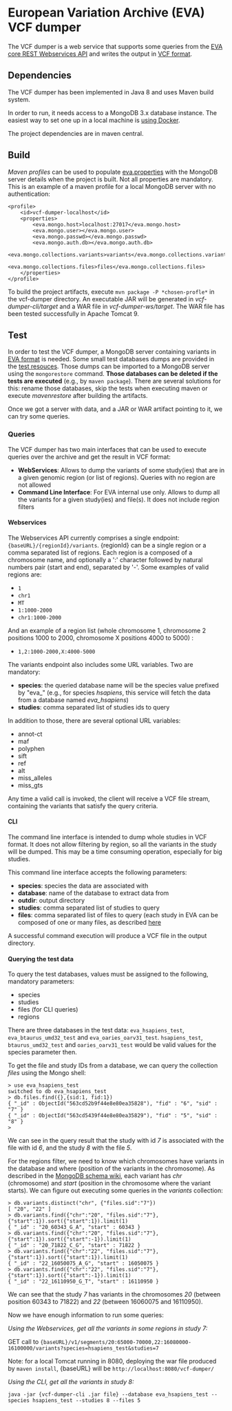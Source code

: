 # European Variation Archive (EVA) VCF dumper

The VCF dumper is a web service that supports some queries from the [EVA core REST Webservices API](https://github.com/EBIvariation/eva-ws/wiki#variants) and writes the output in [VCF format](https://samtools.github.io/hts-specs/VCFv4.3.pdf).

## Dependencies
The VCF dumper has been implemented in Java 8 and uses Maven build system.

In order to run, it needs access to a MongoDB 3.x database instance. The easiest way to set one up in a local machine is [using Docker](https://hub.docker.com/_/mongo/).

The project dependencies are in maven central.

## Build
*Maven profiles* can be used to populate [eva.properties](vcf-dumper-lib/src/main/resources/eva.properties) with the MongoDB server details when the project is built. Not all properties are mandatory. This is an example of a maven profile for a local MongoDB server with no authentication:

```
<profile>
    <id>vcf-dumper-localhost</id>
    <properties>
        <eva.mongo.host>localhost:27017</eva.mongo.host>
        <eva.mongo.user></eva.mongo.user>
        <eva.mongo.passwd></eva.mongo.passwd>
        <eva.mongo.auth.db></eva.mongo.auth.db>
        <eva.mongo.collections.variants>variants</eva.mongo.collections.variants>
        <eva.mongo.collections.files>files</eva.mongo.collections.files>
    </properties>
</profile>
```

To build the project artifacts, execute `mvn package -P *chosen-profle*` in the vcf-dumper directory. An executable JAR will be generated in *vcf-dumper-cli/target* and a WAR file in *vcf-dumper-ws/target*. The WAR file has been tested successfully in Apache Tomcat 9.

## Test
In order to test the VCF dumper, a MongoDB server containing variants in [EVA format](https://github.com/EBIvariation/eva-pipeline/wiki/MongoDB-schema) is needed. Some small test databases dumps are provided in the [test resouces](vcf-dumper-lib/src/test/resources/db-dump). Those dumps can be imported to a MongoDB server using the `mongorestore` command. **Those databases can be deleted if the tests are executed** (e.g., by `maven package`). There are several solutions for this: rename those databases, skip the tests when executing maven or execute *mavenrestore* after building the artifacts.

Once we got a server with data, and a JAR or WAR artifact pointing to it, we can try some queries.

### Queries
The VCF dumper has two main interfaces that can be used to execute queries over the archive and get the result in VCF format:
* **WebServices**: Allows to dump the variants of some study(ies) that are in a given genomic region (or list of regions). Queries with no region are not allowed
* **Command Line Interface**: For EVA internal use only. Allows to dump all the variants for a given study(ies) and file(s). It does not include region filters

#### Webservices
The Webservices API currently comprises a single endpoint: `{baseURL}/{regionId}/variants`.
{regionId} can be a single region or a comma separated list of regions. Each region is a composed of a chromosome name, and optionally a ':' character followed by natural numbers pair (start and end), separated by '-'. Some examples of valid regions are:
* `1`
* `chr1`
* `MT`
* `1:1000-2000`
* `chr1:1000-2000`

And an example of a region list (whole chromosome 1, chromosome 2 positions 1000 to 2000, chromosome X positions 4000 to 5000) :
* `1,2:1000-2000,X:4000-5000`

The variants endpoint also includes some URL variables. Two are mandatory:
* **species**: the queried database name will be the species value prefixed by "eva_" (e.g., for species *hsapiens*, this service will fetch the data from a database named *eva_hsapiens*)
* **studies**: comma separated list of studies ids to query

In addition to those, there are several optional URL variables:
* annot-ct
* maf
* polyphen
* sift
* ref
* alt
* miss_alleles
* miss_gts

Any time a valid call is invoked, the client will receive a VCF file stream, containing the variants that satisfy the query criteria. 

#### CLI
The command line interface is intended to dump whole studies in VCF format. It does not allow filtering by region, so all the variants in the study will be dumped. This may be a time consuming operation, especially for big studies. 

This command line interface accepts the following parameters:
* **species**: species the data are associated with
* **database**: name of the database to extract data from
* **outdir**: output directory
* **studies**: comma separated list of studies to query
* **files**: comma separated list of files to query (each study in EVA can be composed of one or many files, as described [here](https://github.com/EBIvariation/eva-pipeline/wiki/MongoDB-schema#files)

A successful command execution will produce a VCF file in the output directory.

#### Querying the test data
To query the test databases, values must be assigned to the following, mandatory parameters:
* species
* studies
* files (for CLI queries)
* regions

There are three databases in the test data: `eva_hsapiens_test`, `eva_btaurus_umd32_test` and `eva_oaries_oarv31_test`. `hsapiens_test`,  `btaurus_umd32_test` and `oaries_oarv31_test` would be valid values for the species parameter then. 

To get the file and study IDs from a database, we can query the collection *files* using the Mongo shell:
```
> use eva_hsapiens_test
switched to db eva_hsapiens_test
> db.files.find({},{sid:1, fid:1})
{ "_id" : ObjectId("563cd52b9f44e8e80ea35828"), "fid" : "6", "sid" : "7" }
{ "_id" : ObjectId("563cd5439f44e8e80ea35829"), "fid" : "5", "sid" : "8" }
>
```
We can see in the query result that the study with id *7* is associated with the file with id *6*, and the study *8* with the file *5*. 

For the regions filter, we need to know which chromosomes have variants in the database and where (position of the variants in the chromosome). As described in the [MongoDB schema wiki](https://github.com/EBIvariation/eva-pipeline/wiki/MongoDB-schema), each variant has *chr* (chromosome) and *start* (position in the chromosome where the variant starts). We can figure out executing some queries in the *variants* collection:
```
> db.variants.distinct("chr", {"files.sid":"7"})
[ "20", "22" ]
> db.variants.find({"chr":"20", "files.sid":"7"},{"start":1}).sort({"start":1}).limit(1)
{ "_id" : "20_60343_G_A", "start" : 60343 }
> db.variants.find({"chr":"20", "files.sid":"7"},{"start":1}).sort({"start":-1}).limit(1)
{ "_id" : "20_71822_C_G", "start" : 71822 }
> db.variants.find({"chr":"22", "files.sid":"7"},{"start":1}).sort({"start":1}).limit(1)
{ "_id" : "22_16050075_A_G", "start" : 16050075 }
> db.variants.find({"chr":"22", "files.sid":"7"},{"start":1}).sort({"start":-1}).limit(1)
{ "_id" : "22_16110950_G_T", "start" : 16110950 }
```
We can see that the study *7* has variants in the chromosomes *20* (between position 60343 to 71822) and *22* (between 16060075 and 16110950). 

Now we have enough information to run some queries:

*Using the Webservices, get all the variants in some regions in study 7:*

GET call to `{baseURL}/v1/segments/20:65000-70000,22:16080000-16100000/variants?species=hsapiens_test&studies=7`

Note: for a local Tomcat running in 8080, deploying the war file produced by `maven install`, {baseURL} will be `http://localhost:8080/vcf-dumper/`

*Using the CLI, get all the variants in study 8:*

`java -jar {vcf-dumper-cli .jar file} --database eva_hsapiens_test --species hsapiens_test --studies 8 --files 5`

